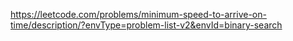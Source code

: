 https://leetcode.com/problems/minimum-speed-to-arrive-on-time/description/?envType=problem-list-v2&envId=binary-search